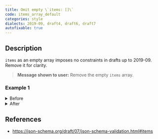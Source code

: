 ```yaml
---
title: Omit empty \`items: []\`
code: items_array_default
categories: style
dialects: 2019-09, draft4, draft6, draft7
autofixable: true
---
```


## Description
`items` as an empty array imposes no constraints in drafts up to 2019-09. Remove it for clarity.

> **Message shown to user:**
> Remove the empty `items` array.

### Example 1
<details><summary>Before</summary>

```json
{
  "$schema": "http://json-schema.org/draft-07/schema#",
  "type": "array",
  "items": []
}
```
</details>

<details><summary>After</summary>

```json
{
  "$schema": "http://json-schema.org/draft-07/schema#",
  "type": "array"
}
```
</details>

## References
* <https://json-schema.org/draft/07/json-schema-validation.html#items>
